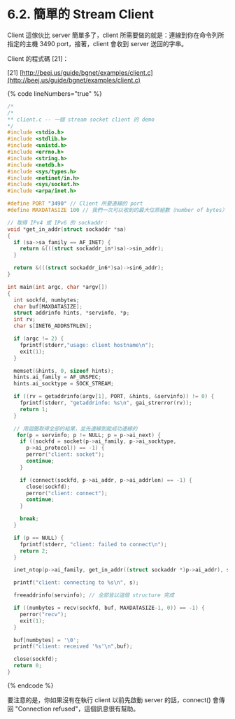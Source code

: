 # 6.2. 簡單的 Stream Client

Client 這傢伙比 server 簡單多了，client 所需要做的就是：連線到你在命令列所指定的主機 3490 port，接著，client 會收到 server 送回的字串。

Client 的程式碼 \[21]：

\[21] [http://beej.us/guide/bgnet/examples/client.c](http://beej.us/guide/bgnet/examples/client.c)

{% code lineNumbers="true" %}
```c
/*
/*
** client.c -- 一個 stream socket client 的 demo
*/
#include <stdio.h>
#include <stdlib.h>
#include <unistd.h>
#include <errno.h>
#include <string.h>
#include <netdb.h>
#include <sys/types.h>
#include <netinet/in.h>
#include <sys/socket.h>
#include <arpa/inet.h>

#define PORT "3490" // Client 所要連線的 port
#define MAXDATASIZE 100 // 我們一次可以收到的最大位原組數（number of bytes）

// 取得 IPv4 或 IPv6 的 sockaddr：
void *get_in_addr(struct sockaddr *sa)
{
  if (sa->sa_family == AF_INET) {
    return &(((struct sockaddr_in*)sa)->sin_addr);
  }

  return &(((struct sockaddr_in6*)sa)->sin6_addr);
}

int main(int argc, char *argv[])
{
  int sockfd, numbytes;
  char buf[MAXDATASIZE];
  struct addrinfo hints, *servinfo, *p;
  int rv;
  char s[INET6_ADDRSTRLEN];

  if (argc != 2) {
    fprintf(stderr,"usage: client hostname\n");
    exit(1);
  }

  memset(&hints, 0, sizeof hints);
  hints.ai_family = AF_UNSPEC;
  hints.ai_socktype = SOCK_STREAM;

  if ((rv = getaddrinfo(argv[1], PORT, &hints, &servinfo)) != 0) {
    fprintf(stderr, "getaddrinfo: %s\n", gai_strerror(rv));
    return 1;
  }

  // 用迴圈取得全部的結果，並先連線到能成功連線的
   for(p = servinfo; p != NULL; p = p->ai_next) {
    if ((sockfd = socket(p->ai_family, p->ai_socktype,
      p->ai_protocol)) == -1) {
      perror("client: socket");
      continue;
    }

    if (connect(sockfd, p->ai_addr, p->ai_addrlen) == -1) {
      close(sockfd);
      perror("client: connect");
      continue;
    }

    break;
  }

  if (p == NULL) {
    fprintf(stderr, "client: failed to connect\n");
    return 2;
  }

  inet_ntop(p->ai_family, get_in_addr((struct sockaddr *)p->ai_addr), s, sizeof s);

  printf("client: connecting to %s\n", s);

  freeaddrinfo(servinfo); // 全部皆以這個 structure 完成

  if ((numbytes = recv(sockfd, buf, MAXDATASIZE-1, 0)) == -1) {
    perror("recv");
    exit(1);
  }

  buf[numbytes] = '\0';
  printf("client: received '%s'\n",buf);

  close(sockfd);
  return 0;
}
```
{% endcode %}

要注意的是，你如果沒有在執行 client 以前先啟動 server 的話，connect() 會傳回 "Connection refused"，這個訊息很有幫助。
